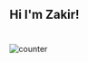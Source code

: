 ## Hi I'm Zakir!


#

![counter](https://count.getloli.com/get/@zakirkun-github-readme?theme=rule34)
